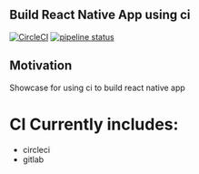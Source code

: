 ## Build React Native App using ci
[![CircleCI](https://circleci.com/gh/react-native-community/ci-sample.svg?style=svg)](https://circleci.com/gh/react-native-community/ci-sample)
[![pipeline status](https://gitlab.com/gengjiawen/ci-sample/badges/master/pipeline.svg)](https://gitlab.com/gengjiawen/ci-sample/commits/master)

## Motivation
Showcase for using ci to build react native app

# CI Currently includes:
* circleci
* gitlab
